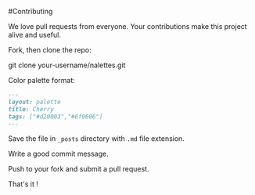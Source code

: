 #Contributing

We love pull requests from everyone. Your contributions make this project alive and useful.

Fork, then clone the repo:

git clone your-username/nalettes.git

Color palette format:
```markdown
---
layout: palette
title: Cherry
tags: ["#d20003","#6f0606"]
---

``` 
Save the file in `_posts` directory with `.md` file extension.

Write a good commit message.

Push to your fork and submit a pull request.

That's it !